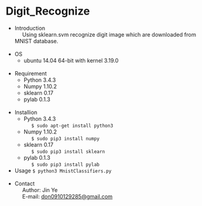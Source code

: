 # Digit_Recognize
* Introduction
<br>&nbsp;&nbsp;&nbsp;&nbsp;
Using sklearn.svm recognize digit image which are downloaded from MNIST database.
<br><br>
* OS
  * ubuntu 14.04 64-bit with kernel 3.19.0
<br><br>
* Requirement
  * Python 3.4.3
  * Numpy 1.10.2
  * sklearn 0.17
  * pylab 0.1.3
  <br><br>
* Installion
  * Python 3.4.3
  <br>&nbsp;&nbsp;&nbsp;&nbsp;
  `$ sudo apt-get install python3`
  * Numpy 1.10.2
  <br>&nbsp;&nbsp;&nbsp;&nbsp;
  `$ sudo pip3 install numpy`
  * sklearn 0.17
  <br>&nbsp;&nbsp;&nbsp;&nbsp;
  `$ sudo pip3 install sklearn`
  * pylab 0.1.3
  <br>&nbsp;&nbsp;&nbsp;&nbsp;
  `$ sudo pip3 install pylab`
* Usage
  `$ python3 MnistClassifiers.py`
<br><br>
* Contact
<br>&nbsp;&nbsp;&nbsp;&nbsp;
Author: Jin Ye
<br>&nbsp;&nbsp;&nbsp;&nbsp;
E-mail: don0910129285@gmail.com
